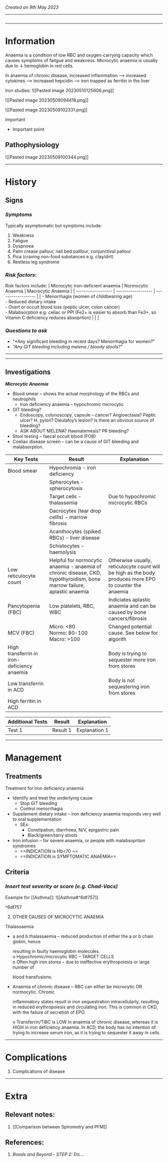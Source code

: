 *Created on 9th May 2023*

---
```toc
```
---

# Information
 
Anaemia is a condition of low RBC and oxygen-carrying capacity which causes symptoms of faitgue and weakness. Microcytic anaemia is usually due to ↓ hemoglobin in red cells. 

In anaemia of chronic disease, increased inflammation --> increased cytokines --> increased hepcidin --> iron trapped as ferritin in the liver

Iron studies:
![[Pasted image 20230510125606.png]]

![[Pasted image 20230509094418.png]]

![[Pasted image 20230509102331.png]]

> [!Important]
- Important point

## Pathophysiology
![[Pasted image 20230509100344.png]]

--- 
# History
## Signs
### *Symptoms*
Typically asymptomatic but symptoms include:
1. Weakness
2. Fatigue 
3. Dyspnoea
4. Palm crease pallour, nail bed palllour, conjunctival pallour 
5. Pica (craving non-food substances e.g. clay/dirt)
6. Restless leg syndrome

### *Risk factors*:
Risk factors include:
| Microcytic iron-deficient anaemia | Normocytic Anaemia | Macrocytic Anaemia |
| ------------------ | ------------------ | ------------------ |
| - Menorrhagia (women of childbearing age)<br>- Reduced dietary intake<br>- Overt or occult blood loss (peptic ulcer, colon cancer)<br> - Malabsorption e.g. celiac or PPI (Fe2+ is easier to absorb than Fe3+, so Vitamin C deficiency reduces absoprtion)  |        |                    |

### *Questions to ask*
- "*Any significant bleeding in recent days? Menorrhagia for women?"
- *"Any GIT bleeding including melena / bloody stools?"*

---

---

## Investigations

***Microcytic Anaemia***
- Blood smear – shows the actual morphology of the RBCs and neutrophils
	- Iron deficiency anaemia – hypochromic microcytic
- GIT bleeding?
	- Endoscopy, colonoscopy, capsule – cancer? Angioectasia? Peptic ulcer? H. pylori? Dieulafoy’s lesion? Is there an obvious source of bleeding?
	- ASK ABOUT MELENA? Haematemesis? PR bleeding?
-   Stool testing – faecal occult blood (FOB)
-   Coeliac disease screen – can be a cause of GIT bleeding and malabsorption.

| Key Tests                                   | Result                                                                                                                  | Explanation                                                                                             |
| ------------------------------------------- | ----------------------------------------------------------------------------------------------------------------------- | ------------------------------------------------------------------------------------------------------- |
| Blood smear                                 | Hypochromia - iron deficiency                                                                                           |                                                                                                         |
|                                             | Spherocytes - spherocytosis                                                                                             |                                                                                                         |
|                                             | Target cells - thalassemia                                                                                              | Due to hypochromic microcytic RBCs                                                                      |
|                                             | Dacrocytes (tear drop cellls) - marrow fibrosis                                                                         |                                                                                                         |
|                                             | Acanthocytes (spiked RBCs) - liver disease                                                                              |                                                                                                         |
|                                             | Schistocytes - haemolysis                                                                                               |                                                                                                         |
| Low reticulocyte count                      | Helpful for normocytic anaemia - anaemia of chronic disease, CKD, hypothyroidism, bone marrow failure, aplastic anaemia | Otherwise usually, reticulocyte count will be high as the body produces more EPO to counter the anaemia |
| Pancytopenia (FBC)                          | Low platelets, RBC, WBC                                                                                                 | Indiciates aplastic anaemia and can be caused by bone cancers/fibrosis                                  |
| MCV (FBC)                                   | Micro: <80<br>Normo: 80-100<br>Macro: >100                                                                              | Changed potential cause. See below for algorith                                                         |
| High transferrin in iron-deficiency anaemia |                                                                                                                         | Body is trying to sequester more iron from stores                                                       |
| Low transferrin in ACD                      |                                                                                                                         | Body is not sequestering iron from stores                                                               |
| High ferritin in ACD                                            |                                                                                                                         |                                                                                                         |

| Additional Tests               |  Result   | Explanation                |
| ------------------------------ | --- | --------------------- |
| Test 1                            |  Result 1   | Explanation 1 |

---

# Management
## Treatments
Treatment for iron deficiency anaemia
-   Identify and treat the underlying cause
	- Stop GIT bleeding
	- Control menorrhagia
- Supplement dietary intake – iron deficiency anaemia responds very well to oral supplementation
	- SEs:
		- Constipation, diarrhoea, N/V, epigastric pain
		- Black/green/tarry stools
-   Iron infusion – for severe anaemia, or people with malabsoprtion syndromes
	- ==INDICATION is Hb<70 == 
	- ==INDICATION is SYMPTOMATIC ANAEMIA==

## Criteria
### *Insert test severity or score (e.g. Chad-Vacs)*
Example for [[Asthma]]:
![[Asthma#^6df757]]

^6df757


2. OTHER CAUSES OF MICROCYTIC ANAEMIA

Thalassaemia

-   a and b thalassaemia – reduced production of either the a or b chain globin, hence
    
    resulting in faulty haemoglobin molecules.  
    o Hypochromic/microcytic RBC – TARGET CELLS  
    o Often high iron stores – due to ineffective erythropoiesis or large number of
    
    blood transfusions.
    
-   Anaemia of chronic disease – RBC can either be microcytic OR normocytic. Chronic
    
    inflammatory states result in iron sequestration intracellularly, resulting in reduced erythropoiesis and circulating iron. This is common in CKD, with the failure of secretion of EPO.
    
    o Transferrin/TIBC is LOW in anaemia of chronic disease, whereas it is HIGH in iron deficiency anaemia. In ACD, the body has no intention of trying to increase serum iron, as it is trying to sequester it away in cells.
---

# Complications
1. Complications of disease

---

# Extra
## Relevant notes:
1. [[Comparison between Spiromotry and PFM]]
## References:
1. *Boads and Beyond - STEP 2:* Etc...
